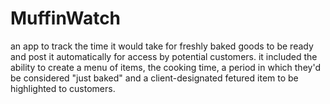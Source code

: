 # MuffinWatch
an app to track the time it would take for freshly baked goods to be ready and post it automatically for access by potential customers.  it included the ability to create a menu of items, the cooking time, a period in which they'd be considered "just baked" and a client-designated fetured item to be highlighted to customers.
